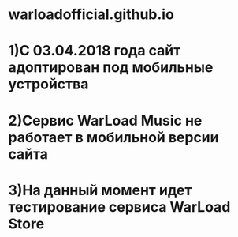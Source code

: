 # warloadofficial.github.io
# 1)С 03.04.2018 года сайт адоптирован под мобильные устройства
# 2)Сервис WarLoad Music не работает в мобильной версии сайта
# 3)На данный момент идет тестирование сервиса WarLoad Store
